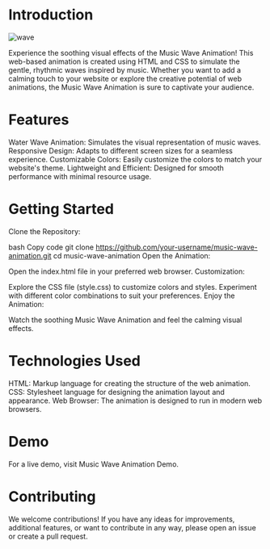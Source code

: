 # Introduction
![wave](https://github.com/Nitesh1255/Music-wave-Animation/assets/119393883/bcdc82bc-e57a-46e5-a496-cccb051cdb0a)


Experience the soothing visual effects of the Music Wave Animation! This web-based animation is created using HTML and CSS to simulate the gentle, rhythmic waves inspired by music. Whether you want to add a calming touch to your website or explore the creative potential of web animations, the Music Wave Animation is sure to captivate your audience.

 # Features
Water Wave Animation: Simulates the visual representation of music waves.
Responsive Design: Adapts to different screen sizes for a seamless experience.
Customizable Colors: Easily customize the colors to match your website's theme.
Lightweight and Efficient: Designed for smooth performance with minimal resource usage.
#  Getting Started
Clone the Repository:

bash
Copy code
git clone https://github.com/your-username/music-wave-animation.git
cd music-wave-animation
Open the Animation:

Open the index.html file in your preferred web browser.
Customization:

Explore the CSS file (style.css) to customize colors and styles.
Experiment with different color combinations to suit your preferences.
Enjoy the Animation:

Watch the soothing Music Wave Animation and feel the calming visual effects.
# Technologies Used
HTML: Markup language for creating the structure of the web animation.
CSS: Stylesheet language for designing the animation layout and appearance.
Web Browser: The animation is designed to run in modern web browsers.
# Demo
For a live demo, visit Music Wave Animation Demo.

# Contributing
We welcome contributions! If you have any ideas for improvements, additional features, or want to contribute in any way, please open an issue or create a pull request.
